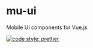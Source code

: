 # mu-ui
Mobile UI components for Vue.js

[![code style: prettier](https://img.shields.io/badge/code_style-prettier-ff69b4.svg?style=flat-square)](https://github.com/prettier/prettier)
